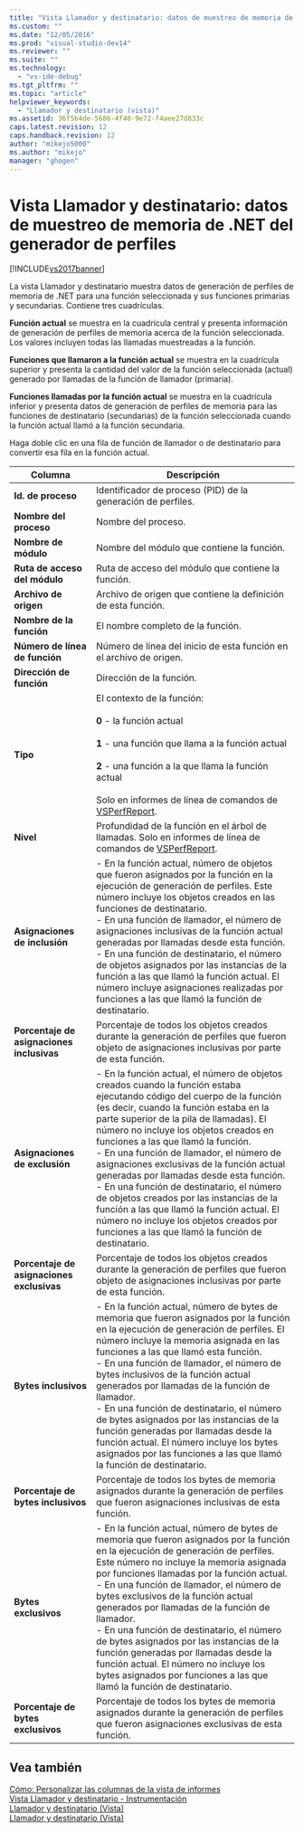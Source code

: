 ```yaml
---
title: "Vista Llamador y destinatario: datos de muestreo de memoria de .NET del generador de perfiles | Microsoft Docs"
ms.custom: ""
ms.date: "12/05/2016"
ms.prod: "visual-studio-dev14"
ms.reviewer: ""
ms.suite: ""
ms.technology: 
  - "vs-ide-debug"
ms.tgt_pltfrm: ""
ms.topic: "article"
helpviewer_keywords: 
  - "Llamador y destinatario (vista)"
ms.assetid: 36f5b4de-5686-4f40-9e72-f4aee27d833c
caps.latest.revision: 12
caps.handback.revision: 12
author: "mikejo5000"
ms.author: "mikejo"
manager: "ghogen"
---
```

# Vista Llamador y destinatario: datos de muestreo de memoria de .NET del generador de perfiles
[!INCLUDE[vs2017banner](../code-quality/includes/vs2017banner.md)]

La vista Llamador y destinatario muestra datos de generación de perfiles de memoria de .NET para una función seleccionada y sus funciones primarias y secundarias.  Contiene tres cuadrículas.  
  
 **Función actual** se muestra en la cuadrícula central y presenta información de generación de perfiles de memoria acerca de la función seleccionada.  Los valores incluyen todas las llamadas muestreadas a la función.  
  
 **Funciones que llamaron a la función actual** se muestra en la cuadrícula superior y presenta la cantidad del valor de la función seleccionada \(actual\) generado por llamadas de la función de llamador \(primaria\).  
  
 **Funciones llamadas por la función actual** se muestra en la cuadrícula inferior y presenta datos de generación de perfiles de memoria para las funciones de destinatario \(secundarias\) de la función seleccionada cuando la función actual llamó a la función secundaria.  
  
 Haga doble clic en una fila de función de llamador o de destinatario para convertir esa fila en la función actual.  
  
|Columna|Descripción|  
|-------------|-----------------|  
|**Id. de proceso**|Identificador de proceso \(PID\) de la generación de perfiles.|  
|**Nombre del proceso**|Nombre del proceso.|  
|**Nombre de módulo**|Nombre del módulo que contiene la función.|  
|**Ruta de acceso del módulo**|Ruta de acceso del módulo que contiene la función.|  
|**Archivo de origen**|Archivo de origen que contiene la definición de esta función.|  
|**Nombre de la función**|El nombre completo de la función.|  
|**Número de línea de función**|Número de línea del inicio de esta función en el archivo de origen.|  
|**Dirección de función**|Dirección de la función.|  
|**Tipo**|El contexto de la función:<br /><br /> **0** \- la función actual<br /><br /> **1** \- una función que llama a la función actual<br /><br /> **2** \- una función a la que llama la función actual<br /><br /> Solo en informes de línea de comandos de [VSPerfReport](../profiling/vsperfreport.md).|  
|**Nivel**|Profundidad de la función en el árbol de llamadas.  Solo en informes de línea de comandos de [VSPerfReport](../profiling/vsperfreport.md).|  
|**Asignaciones de inclusión**|-   En la función actual, número de objetos que fueron asignados por la función en la ejecución de generación de perfiles.  Este número incluye los objetos creados en las funciones de destinatario.<br />-   En una función de llamador, el número de asignaciones inclusivas de la función actual generadas por llamadas desde esta función.<br />-   En una función de destinatario, el número de objetos asignados por las instancias de la función a las que llamó la función actual.  El número incluye asignaciones realizadas por funciones a las que llamó la función de destinatario.|  
|**Porcentaje de asignaciones inclusivas**|Porcentaje de todos los objetos creados durante la generación de perfiles que fueron objeto de asignaciones inclusivas por parte de esta función.|  
|**Asignaciones de exclusión**|-   En la función actual, el número de objetos creados cuando la función estaba ejecutando código del cuerpo de la función \(es decir, cuando la función estaba en la parte superior de la pila de llamadas\).  El número no incluye los objetos creados en funciones a las que llamó la función.<br />-   En una función de llamador, el número de asignaciones exclusivas de la función actual generadas por llamadas desde esta función.<br />-   En una función de destinatario, el número de objetos creados por las instancias de la función a las que llamó la función actual.  El número no incluye los objetos creados por funciones a las que llamó la función de destinatario.|  
|**Porcentaje de asignaciones exclusivas**|Porcentaje de todos los objetos creados durante la generación de perfiles que fueron objeto de asignaciones inclusivas por parte de esta función.|  
|**Bytes inclusivos**|-   En la función actual, número de bytes de memoria que fueron asignados por la función en la ejecución de generación de perfiles.  El número incluye la memoria asignada en las funciones a las que llamó esta función.<br />-   En una función de llamador, el número de bytes inclusivos de la función actual generados por llamadas de la función de llamador.<br />-   En una función de destinatario, el número de bytes asignados por las instancias de la función generadas por llamadas desde la función actual.  El número incluye los bytes asignados por las funciones a las que llamó la función de destinatario.|  
|**Porcentaje de bytes inclusivos**|Porcentaje de todos los bytes de memoria asignados durante la generación de perfiles que fueron asignaciones inclusivas de esta función.|  
|**Bytes exclusivos**|-   En la función actual, número de bytes de memoria que fueron asignados por la función en la ejecución de generación de perfiles.  Este número no incluye la memoria asignada por funciones llamadas por la función actual.<br />-   En una función de llamador, el número de bytes exclusivos de la función actual generados por llamadas de la función de llamador.<br />-   En una función de destinatario, el número de bytes asignados por las instancias de la función generadas por llamadas desde la función actual.  El número no incluye los bytes asignados por funciones a las que llamó la función de destinatario.|  
|**Porcentaje de bytes exclusivos**|Porcentaje de todos los bytes de memoria asignados durante la generación de perfiles que fueron asignaciones exclusivas de esta función.|  
  
## Vea también  
 [Cómo: Personalizar las columnas de la vista de informes](../profiling/how-to-customize-report-view-columns.md)   
 [Vista Llamador y destinatario \- Instrumentación](../profiling/caller-callee-view-net-memory-instrumentation-data.md)   
 [Llamador y destinatario \(Vista\)](../profiling/caller-callee-view-sampling-data.md)   
 [Llamador y destinatario \(Vista\)](../profiling/caller-callee-view-instrumentation-data.md)